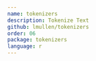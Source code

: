 ```yaml
---
name: tokenizers
description: Tokenize Text
github: lmullen/tokenizers
order: 06
package: tokenizers
language: r
---
```

